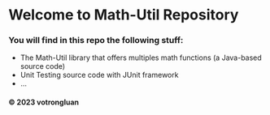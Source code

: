 # Welcome to Math-Util Repository
### You will find in this repo the following stuff:
* The Math-Util library that offers multiples math functions (a Java-based source code)
* Unit Testing source code with JUnit framework
* ...

#### © 2023 votrongluan
